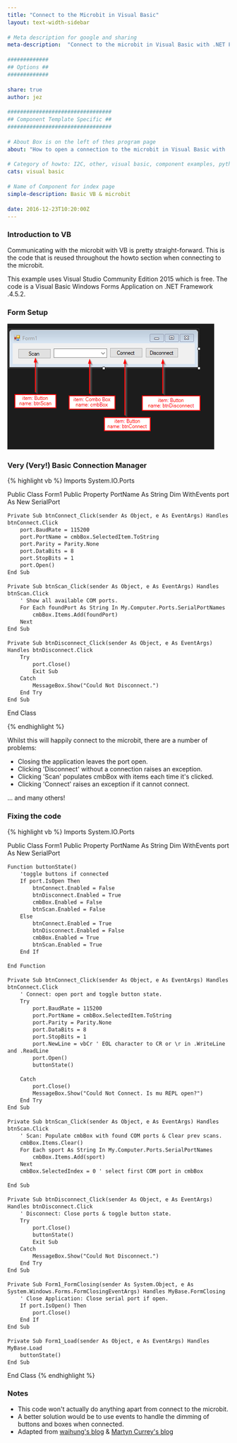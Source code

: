 ```yaml
---
title: "Connect to the Microbit in Visual Basic"
layout: text-width-sidebar

# Meta description for google and sharing
meta-description:  "Connect to the microbit in Visual Basic with .NET Framework's SerialPort Class"

#############
## Options ##
#############

share: true
author: jez

#################################
## Component Template Specific ##
#################################

# About Box is on the left of thes program page
about: "How to open a connection to the microbit in Visual Basic with .NET Framework's Serial Port Class."

# Category of howto: I2C, other, visual basic, component examples, python, data logging
cats: visual basic

# Name of Component for index page
simple-description: Basic VB & microbit

date: 2016-12-23T10:20:00Z
---
```


### Introduction to VB

Communicating with the microbit with VB is pretty straight-forward. This is the code that is reused throughout the howto section when connecting to the microbit.

This example uses Visual Studio Community Edition 2015 which is free. The code is a Visual Basic Windows Forms Application on .NET Framework .4.5.2.

### Form Setup

![Setup Visual Basic Forms](images/connect-to-microbit-in-visual-basic-form-setup.png)


### Very (Very!) Basic Connection Manager

{% highlight vb %}
Imports System.IO.Ports

Public Class Form1
    Public Property PortName As String
    Dim WithEvents port As New SerialPort

    Private Sub btnConnect_Click(sender As Object, e As EventArgs) Handles btnConnect.Click
        port.BaudRate = 115200
        port.PortName = cmbBox.SelectedItem.ToString
        port.Parity = Parity.None
        port.DataBits = 8
        port.StopBits = 1
        port.Open()
    End Sub

    Private Sub btnScan_Click(sender As Object, e As EventArgs) Handles btnScan.Click
        ' Show all available COM ports.
        For Each foundPort As String In My.Computer.Ports.SerialPortNames
            cmbBox.Items.Add(foundPort)
        Next
    End Sub

    Private Sub btnDisconnect_Click(sender As Object, e As EventArgs) Handles btnDisconnect.Click
        Try
            port.Close()
            Exit Sub
        Catch
            MessageBox.Show("Could Not Disconnect.")
        End Try
    End Sub
End Class

{% endhighlight %}

Whilst this will happily connect to the microbit, there are a number of problems:

* Closing the application leaves the port open.
* Clicking 'Disconnect' without a connection raises an exception.
* Clicking 'Scan' populates cmbBox with items each time it's clicked.
* Clicking 'Connect' raises an exception if it cannot connect.

... and many others!

### Fixing the code

{% highlight vb %}
Imports System.IO.Ports

Public Class Form1
    Public Property PortName As String
    Dim WithEvents port As New SerialPort

    Function buttonState()
        'toggle buttons if connected
        If port.IsOpen Then
            btnConnect.Enabled = False
            btnDisconnect.Enabled = True
            cmbBox.Enabled = False
            btnScan.Enabled = False
        Else
            btnConnect.Enabled = True
            btnDisconnect.Enabled = False
            cmbBox.Enabled = True
            btnScan.Enabled = True
        End If

    End Function

    Private Sub btnConnect_Click(sender As Object, e As EventArgs) Handles btnConnect.Click
        ' Connect: open port and toggle button state.
        Try
            port.BaudRate = 115200
            port.PortName = cmbBox.SelectedItem.ToString
            port.Parity = Parity.None
            port.DataBits = 8
            port.StopBits = 1
            port.NewLine = vbCr ' EOL character to CR or \r in .WriteLine and .ReadLine
            port.Open()
            buttonState()

        Catch
            port.Close()
            MessageBox.Show("Could Not Connect. Is mu REPL open?")
        End Try
    End Sub

    Private Sub btnScan_Click(sender As Object, e As EventArgs) Handles btnScan.Click
        ' Scan: Populate cmbBox with found COM ports & Clear prev scans.
        cmbBox.Items.Clear()
        For Each sport As String In My.Computer.Ports.SerialPortNames
            cmbBox.Items.Add(sport)
        Next
        cmbBox.SelectedIndex = 0 ' select first COM port in cmbBox

    End Sub

    Private Sub btnDisconnect_Click(sender As Object, e As EventArgs) Handles btnDisconnect.Click
        ' Disconnect: Close ports & toggle button state.
        Try
            port.Close()
            buttonState()
            Exit Sub
        Catch
            MessageBox.Show("Could Not Disconnect.")
        End Try
    End Sub

    Private Sub Form1_FormClosing(sender As System.Object, e As System.Windows.Forms.FormClosingEventArgs) Handles MyBase.FormClosing
        ' Close Application: Close serial port if open.
        If port.IsOpen() Then
            port.Close()
        End If
    End Sub

    Private Sub Form1_Load(sender As Object, e As EventArgs) Handles MyBase.Load
        buttonState()
    End Sub
End Class
{% endhighlight %}

### Notes
* This code won't actually do anything apart from connect to the microbit.
* A better solution would be to use events to handle the dimming of buttons and boxes when connected.
* Adapted from [waihung's blog](http://waihung.net/arduino-controlled-by-visual-basic-program/) & [Martyn Currey's blog](http://www.martyncurrey.com/arduino-and-visual-basic-part-3-controlling-an-arduino/)

